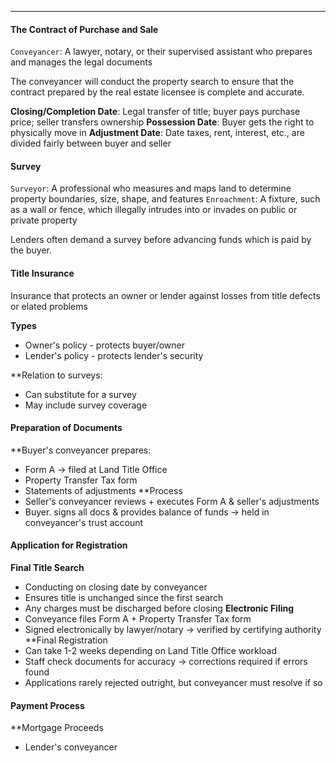 ***
#### The Contract of Purchase and Sale
`Conveyancer`: A lawyer, notary, or their supervised assistant who prepares and manages the legal documents

The conveyancer will conduct the property search to ensure that the contract prepared by the real estate licensee is complete and accurate.

**Closing/Completion Date**: Legal transfer of title; buyer pays purchase price; seller transfers ownership
**Possession Date**: Buyer gets the right to physically move in
**Adjustment Date**: Date taxes, rent, interest, etc., are divided fairly between buyer and seller

#### Survey
`Surveyor`: A professional who measures and maps land to determine property boundaries, size, shape, and features
`Enroachment`: A fixture, such as a wall or fence, which illegally intrudes into or invades on public or private property

Lenders often demand a survey before advancing funds which is paid by the buyer.


#### Title Insurance
Insurance that protects an owner or lender against losses from title defects or elated problems

**Types**
* Owner's policy - protects buyer/owner
* Lender's policy - protects lender's security

**Relation to surveys:
* Can substitute for a survey
* May include survey coverage

#### Preparation of Documents
**Buyer's conveyancer prepares:
* Form A -> filed at Land Title Office
* Property Transfer Tax form
* Statements of adjustments
**Process
* Seller's conveyancer reviews + executes Form A & seller's adjustments
* Buyer. signs all docs & provides balance of funds -> held in conveyancer's trust account

#### Application for Registration
**Final Title Search**
* Conducting on closing date by conveyancer
* Ensures title is unchanged since the first search
* Any charges must be discharged before closing
**Electronic Filing**
* Conveyance files Form A + Property Transfer Tax form
* Signed electronically by lawyer/notary -> verified by certifying authority
**Final Registration
* Can take 1-2 weeks depending on Land Title Office workload
* Staff check documents for accuracy -> corrections required if errors found
* Applications rarely rejected outright, but conveyancer must resolve if so

#### Payment Process
**Mortgage Proceeds
* Lender's conveyancer